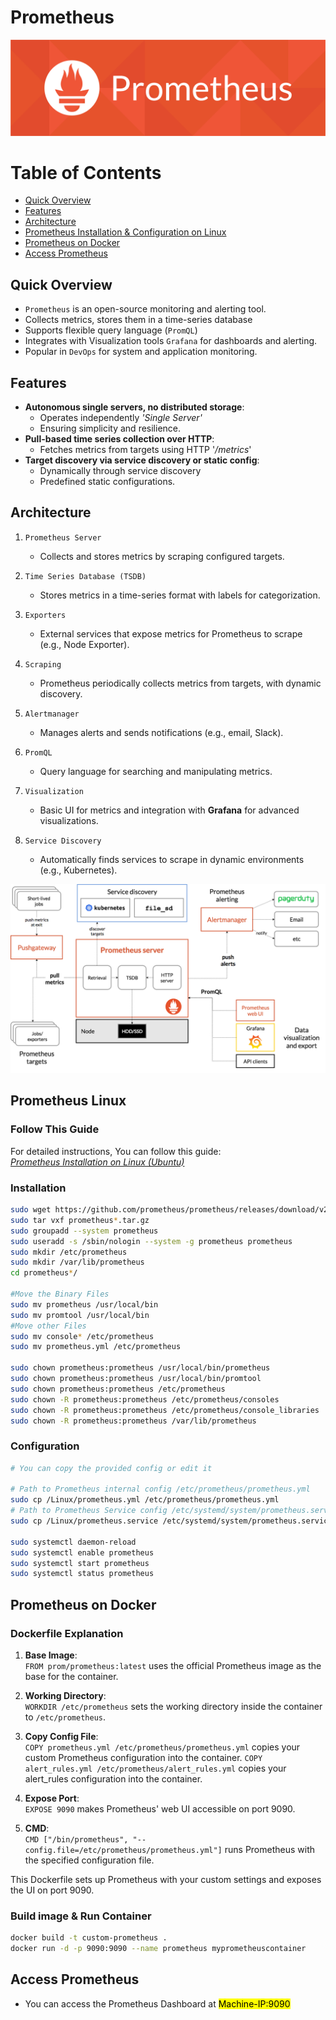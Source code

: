 # Prometheus
![Architecture](/Images/Prometheus_logo.png)
# Table of Contents
- [Quick Overview](#quick-overview)
- [Features](#features)
- [Architecture](#architecture)
- [Prometheus Installation & Configuration on Linux](#prometheus-linux)
- [Prometheus on Docker](#prometheus-on-docker)
- [Access Prometheus](#access-prometheus)
## Quick Overview

- `Prometheus` is an open-source monitoring and alerting tool.  
- Collects metrics, stores them in a time-series database
- Supports flexible query language (`PromQL`)  
- Integrates with Visualization tools `Grafana` for dashboards and alerting.  
- Popular in `DevOps` for system and application monitoring.  


## Features
- **Autonomous single servers, no distributed storage**:  
  - Operates independently *'Single Server'*
  - Ensuring simplicity and resilience.  
- **Pull-based time series collection over HTTP**:  
  - Fetches metrics from targets using HTTP '*/metrics*'
- **Target discovery via service discovery or static config**:  
   - Dynamically through service discovery
   - Predefined static configurations.  

## Architecture
1. ``Prometheus Server``
   - Collects and stores metrics by scraping configured targets.

2. ``Time Series Database (TSDB)`` 
   - Stores metrics in a time-series format with labels for categorization.

3. ``Exporters``
   - External services that expose metrics for Prometheus to scrape (e.g., Node Exporter).

4. ``Scraping``  
   - Prometheus periodically collects metrics from targets, with dynamic discovery.

5. ``Alertmanager``  
   - Manages alerts and sends notifications (e.g., email, Slack).

6. ``PromQL``
   - Query language for searching and manipulating metrics.

7. ``Visualization``
   - Basic UI for metrics and integration with **Grafana** for advanced visualizations.

8. ``Service Discovery``  
   - Automatically finds services to scrape in dynamic environments (e.g., Kubernetes).

![Architecture](/Images/architecture.png)

## Prometheus Linux

### Follow This Guide  

For detailed instructions, You can follow this guide:  
[*Prometheus Installation on Linux (Ubuntu)*](https://medium.com/@abdullah.eid.2604/prometheus-installation-on-linux-ubuntu-c4497e5154f6)

### Installation 
```bash
sudo wget https://github.com/prometheus/prometheus/releases/download/v2.47.0/prometheus-2.47.0.linux-amd64.tar.gz
sudo tar vxf prometheus*.tar.gz
sudo groupadd --system prometheus
sudo useradd -s /sbin/nologin --system -g prometheus prometheus
sudo mkdir /etc/prometheus
sudo mkdir /var/lib/prometheus
cd prometheus*/

#Move the Binary Files
sudo mv prometheus /usr/local/bin
sudo mv promtool /usr/local/bin
#Move other Files
sudo mv console* /etc/prometheus
sudo mv prometheus.yml /etc/prometheus

sudo chown prometheus:prometheus /usr/local/bin/prometheus
sudo chown prometheus:prometheus /usr/local/bin/promtool
sudo chown prometheus:prometheus /etc/prometheus
sudo chown -R prometheus:prometheus /etc/prometheus/consoles
sudo chown -R prometheus:prometheus /etc/prometheus/console_libraries
sudo chown -R prometheus:prometheus /var/lib/prometheus
```


### Configuration

``` bash
# You can copy the provided config or edit it

# Path to Prometheus internal config /etc/prometheus/prometheus.yml
sudo cp /Linux/prometheus.yml /etc/prometheus/prometheus.yml
# Path to Prometheus Service config /etc/systemd/system/prometheus.service
sudo cp /Linux/prometheus.service /etc/systemd/system/prometheus.service

sudo systemctl daemon-reload
sudo systemctl enable prometheus
sudo systemctl start prometheus
sudo systemctl status prometheus
```


## Prometheus on Docker

### Dockerfile Explanation

1. **Base Image**:  
   `FROM prom/prometheus:latest` uses the official Prometheus image as the base for the container.

2. **Working Directory**:  
   `WORKDIR /etc/prometheus` sets the working directory inside the container to `/etc/prometheus`.

3. **Copy Config File**:  
   `COPY prometheus.yml /etc/prometheus/prometheus.yml` copies your custom Prometheus configuration into the container.
   `COPY alert_rules.yml /etc/prometheus/alert_rules.yml` copies your alert_rules configuration into the container.

4. **Expose Port**:  
   `EXPOSE 9090` makes Prometheus' web UI accessible on port 9090.

5. **CMD**:  
   `CMD ["/bin/prometheus", "--config.file=/etc/prometheus/prometheus.yml"]` runs Prometheus with the specified configuration file.

This Dockerfile sets up Prometheus with your custom settings and exposes the UI on port 9090.

### Build image & Run Container
``` bash
docker build -t custom-prometheus .
docker run -d -p 9090:9090 --name prometheus myprometheuscontainer
```

## Access Prometheus

- You can access the Prometheus Dashboard at <mark>Machine-IP:9090</mark>
